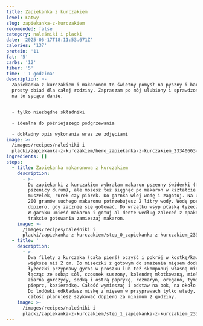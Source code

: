 ```yaml
---
title: Zapiekanka z kurczakiem
level: Łatwy
slug: zapiekanka-z-kurczakiem
recomended: false
category: naleśniki i placki
date: '2025-06-17T18:11:53.671Z'
calories: '137'
protein: '11'
fat: '5'
carbs: '12'
fiber: '5'
time: ' 1 godzina'
description: >-
  Zapiekanka z kurczakiem i makaronem to świetny pomysł na pyszny i bardzo
  prosty obiad dla całej rodziny. Zapraszam po mój ulubiony i sprawdzony przepis
  na to sycące danie.


  - tylko niezbędne składniki

  - idealna do późniejszego podgrzewania

  - dokładny opis wykonania wraz ze zdjęciami 
image: >-
  /images/recipes/naleśniki i
  placki/zapiekanka-z-kurczakiem/hero_zapiekanka-z-kurczakiem_23340663-v-1500x1500.webp
ingredients: []
steps:
  - title: Zapiekanka makaronowa z kurczakiem
    description:
      - >-
        Do zapiekanki z kurczakiem wybrałam makaron pszenny świderki (fusilli z
        pszenicy durum), ale możesz też sięgnąć po makaron w kształcie kokardek,
        muszelek, rurek czy piórek. Do garnka wlej wodę i zagotuj. Na ugotowanie
        200 gramów suchego makaronu potrzebujesz 2 litry wody. Wodę posól
        dopiero, gdy zacznie się gotować. Do wrzątku wsyp płaską łyżeczkę soli.
        W garnku umieść makaron i gotuj al dente według zaleceń z opakowania. W
        trakcie gotowania zamieszaj makaron.
    image: >-
      /images/recipes/naleśniki i
      placki/zapiekanka-z-kurczakiem/step_0_zapiekanka-z-kurczakiem_23362204-v-1080x1369.webp
  - title: ''
    description:
      - >-
        Dwa filety z kurczaka (cała pierś) oczyść i pokrój w kostkę/kawałki nie
        większe niż 2 cm. Do miseczki z gotowym do smażenia mięsem dodaj trzy
        łyżeczki przyprawy gyros w proszku lub też skomponuj własną mieszankę
        łącząc ze sobą: sól, czosnek suszony, kolendrę młotkowaną, mielone
        ziarna gorczycy, sodką i ostrą paprykę, rozmaryn, oregano, tymianek,
        pieprz, kozieradkę. Całość wymieszaj i odstaw na bok, na około 20 minut.
        Do lodówki odkładasz miskę z mięsem w przyprawach tylko wtedy, gdy
        całość planujesz szykować dopiero za minimum 2 godziny. 
    image: >-
      /images/recipes/naleśniki i
      placki/zapiekanka-z-kurczakiem/step_1_zapiekanka-z-kurczakiem_23362162-v-1080x1447.webp
---
```

